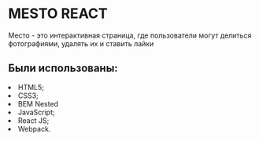 # MESTO REACT

<p>Место - это интерактивная страница, где пользователи могут делиться фотографиями, удалять их и ставить лайки </p>

<h2>Были использованы:</h2>
<li>HTML5;</li>
<li>CSS3;</li>
<li>BEM Nested</li>
<li>JavaScript;</li>
<li>React JS;</li>
<li>Webpack.</li>
